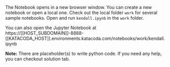 The Notebook opens in a new browser window. You can create a new notebook or open a local one. Check out the local folder `work` for several sample notebooks. Open and run `kendall.ipynb` in the `work` folder.

You can also open the Jupyter Notebook at https://[[HOST_SUBDOMAIN]]-8888-[[KATACODA_HOST]].environments.katacoda.com/notebooks/work/kendall.ipynb

**Note:**
There are placeholder(s) to write python code. If you need any help, you can checkout solution tab.